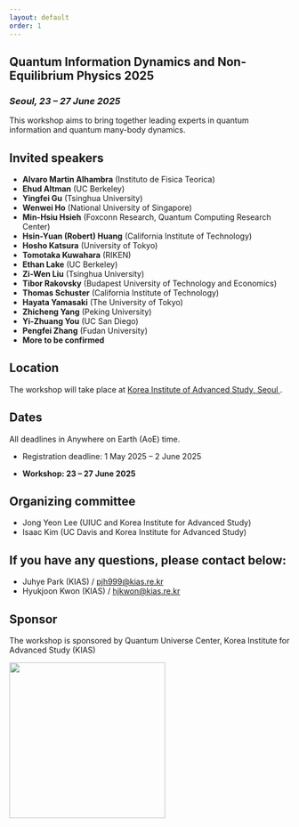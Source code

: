 ```yaml
---
layout: default
order: 1
---
```


<!--![Jeju](/Jeju_resize.jpg)--> 

## Quantum Information Dynamics and Non-Equilibrium Physics 2025
<h3 class="lessspace"><em>Seoul, 23 &ndash; 27 June 2025</em></h3>

This workshop aims to bring together leading experts in quantum information and quantum many-body dynamics.

## Invited speakers
* **Alvaro Martin Alhambra** (Instituto de Fisica Teorica)
* **Ehud Altman** (UC Berkeley)
* **Yingfei Gu** (Tsinghua University)
* **Wenwei Ho** (National University of Singapore)
* **Min-Hsiu Hsieh** (Foxconn Research, Quantum Computing Research Center)
* **Hsin-Yuan (Robert) Huang** (California Institute of Technology)
* **Hosho Katsura** (University of Tokyo)
* **Tomotaka Kuwahara** (RIKEN)
* **Ethan Lake** (UC Berkeley)
* **Zi-Wen Liu** (Tsinghua University)
* **Tibor Rakovsky** (Budapest University of Technology and Economics)
* **Thomas Schuster** (California Institute of Technology)
* **Hayata Yamasaki** (The University of Tokyo)
* **Zhicheng Yang** (Peking University)
* **Yi-Zhuang You** (UC San Diego)
* **Pengfei Zhang** (Fudan University)
* **More to be confirmed**
<!--* **Andreas Winter** (Universitat Autònoma de Barcelona)-->

## Location

The workshop will take place at <a href="https://kias.re.kr/kias/main/main.do">Korea Institute of Advanced Study, Seoul </a>.

## Dates

All deadlines in Anywhere on Earth (AoE) time.

* Registration deadline: 1 May 2025 &ndash; 2 June 2025

* **Workshop: 23 &ndash; 27 June 2025**


## Organizing committee
* Jong Yeon Lee (UIUC and Korea Institute for Advanced Study)
* Isaac Kim (UC Davis and Korea Institute for Advanced Study)

## If you have any questions, please contact below:
* Juhye Park (KIAS)  /  <a href="mailto:pjh999@kias.re.kr">pjh999@kias.re.kr</a> 
* Hyukjoon Kwon (KIAS)  /  <a href="mailto:hjkwon@kias.re.kr">hjkwon@kias.re.kr</a> 

## Sponsor
The workshop is sponsored by Quantum Universe Center, Korea Institute for Advanced Study (KIAS) 

<a href="https://kias.re.kr"> <img src="kias-wordmask.png" width="280"/> </a>  
